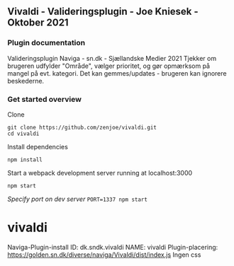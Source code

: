 ## Vivaldi - Valideringsplugin - Joe Kniesek - Oktober 2021

### Plugin documentation
Valideringsplugin Naviga - sn.dk - Sjællandske Medier 2021
Tjekker om brugeren udfylder "Område", vælger prioritet, og gør opmærksom på mangel på evt. kategori.
Det kan gemmes/updates - brugeren kan ignorere beskederne.

### Get started overview

Clone

```
git clone https://github.com/zenjoe/vivaldi.git
cd vivaldi
```

Install dependencies

```
npm install
```


Start a webpack development server running at localhost:3000
```
npm start
```

_Specify port on dev server_ `PORT=1337 npm start`
# vivaldi

Naviga-Plugin-install
ID: dk.sndk.vivaldi
NAME: vivaldi
Plugin-placering: https://golden.sn.dk/diverse/naviga/Vivaldi/dist/index.js
Ingen css




